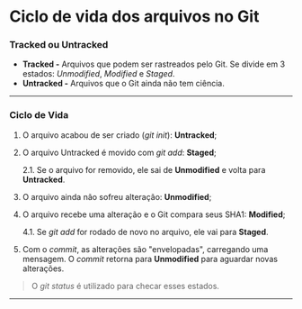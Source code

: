 # Ciclo de vida dos arquivos no Git

### Tracked ou Untracked

- **Tracked -** Arquivos que podem ser rastreados pelo Git. Se divide em 3 estados: _Unmodified_, _Modified_ e _Staged_.
- **Untracked -** Arquivos que o Git ainda não tem ciência.



****



### Ciclo de Vida

1. O arquivo acabou de ser criado (_git init_): **Untracked**;

2. O arquivo Untracked é movido com _git add_: **Staged**;

   2.1. Se o arquivo for removido, ele sai de **Unmodified** e volta para **Untracked**.

3. O arquivo ainda não sofreu alteração: **Unmodified**;

4. O arquivo recebe uma alteração e o Git compara seus SHA1: **Modified**;

   4.1. Se _git add_ for rodado de novo no arquivo, ele vai para **Staged**.

5. Com o _commit_, as alterações são "envelopadas", carregando uma mensagem. O _commit_ retorna para **Unmodified** para aguardar novas alterações.

> O _git status_ é utilizado para checar esses estados.



****